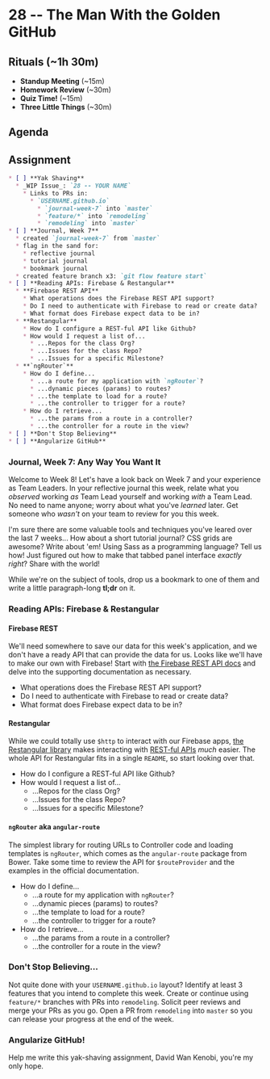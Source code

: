 # 28 -- The Man With the Golden GitHub

## Rituals (~1h 30m)

* **Standup Meeting** (~15m)
* **Homework Review** (~30m)
* **Quiz Time!** (~15m)
* **Three Little Things** (~30m)

## Agenda

## Assignment

```markdown
* [ ] **Yak Shaving**
  * _WIP Issue_: `28 -- YOUR NAME`
    * Links to PRs in:
      * `USERNAME.github.io`
        * `journal-week-7` into `master`
        * `feature/*` into `remodeling`
        * `remodeling` into `master`
* [ ] **Journal, Week 7**
  * created `journal-week-7` from `master`
  * flag in the sand for:
    * reflective journal
    * tutorial journal
    * bookmark journal
  * created feature branch x3: `git flow feature start`
* [ ] **Reading APIs: Firebase & Restangular**
  * **Firebase REST API**
    * What operations does the Firebase REST API support?
    * Do I need to authenticate with Firebase to read or create data?
    * What format does Firebase expect data to be in?
  * **Restangular**
    * How do I configure a REST-ful API like Github?
    * How would I request a list of...
      * ...Repos for the class Org?
      * ...Issues for the class Repo?
      * ...Issues for a specific Milestone?
  * **`ngRouter`**
    * How do I define...
      * ...a route for my application with `ngRouter`?
      * ...dynamic pieces (params) to routes?
      * ...the template to load for a route?
      * ...the controller to trigger for a route?
    * How do I retrieve...
      * ...the params from a route in a controller?
      * ...the controller for a route in the view?
* [ ] **Don't Stop Believing**
* [ ] **Angularize GitHub**
```

### Journal, Week 7: Any Way You Want It

Welcome to Week 8! Let's have a look back on Week 7 and your experience as Team Leaders. In your reflective journal this week, relate what you _observed_ working _as_ Team Lead yourself and working _with_ a Team Lead. No need to name anyone; worry about what you've _learned_ later. Get someone who _wasn't_ on your team to review for you this week.

I'm sure there are some valuable tools and techniques you've leared over the last 7 weeks... How about a short tutorial journal? CSS grids are awesome? Write about 'em! Using Sass as a programming language? Tell us how! Just figured out how to make that tabbed panel interface _exactly right_? Share with the world!

While we're on the subject of tools, drop us a bookmark to one of them and write a little paragraph-long **tl;dr** on it.

### Reading APIs: Firebase & Restangular

#### Firebase REST

We'll need somewhere to save our data for this week's application, and we don't have a ready API that can provide the data for us. Looks like we'll have to make our own with Firebase! Start with [the Firebase REST API docs](https://www.firebase.com/docs/rest/) and delve into the supporting documentation as necessary.

 * What operations does the Firebase REST API support?
 * Do I need to authenticate with Firebase to read or create data?
 * What format does Firebase expect data to be in?

#### Restangular

While we could totally use `$http` to interact with our Firebase apps, [the Restangular library](https://github.com/mgonto/restangular) makes interacting with [REST-ful APIs](https://en.wikipedia.org/wiki/Representational_state_transfer) _much_ easier. The whole API for Restangular fits in a single `README`, so start looking over that.

 * How do I configure a REST-ful API like Github?
 * How would I request a list of...
   * ...Repos for the class Org?
   * ...Issues for the class Repo?
   * ...Issues for a specific Milestone?

#### `ngRouter` aka `angular-route`

The simplest library for routing URLs to Controller code and loading templates is `ngRouter`, which comes as the `angular-route` package from Bower. Take some time to review the API for `$routeProvider` and the examples in the official documentation.

 * How do I define...
   * ...a route for my application with `ngRouter`?
   * ...dynamic pieces (params) to routes?
   * ...the template to load for a route?
   * ...the controller to trigger for a route?
 * How do I retrieve...
   * ...the params from a route in a controller?
   * ...the controller for a route in the view?

### Don't Stop Believing...

Not quite done with your `USERNAME.github.io` layout? Identify at least 3 features that you intend to complete this week. Create or continue using `feature/*` branches with PRs into `remodeling`. Solicit peer reviews and merge your PRs as you go. Open a PR from `remodeling` into `master` so you can release your progress at the end of the week.

### Angularize GitHub!

Help me write this yak-shaving assignment, David Wan Kenobi, you're my only hope.
